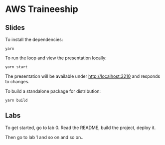 # AWS Traineeship

## Slides
To install the dependencies:

```
yarn
```

To run the loop and view the presentation locally:

```
yarn start
```

The presentation will be available under [http://localhost:3210](http://localhost:3210) and responds to changes.

To build a standalone package for distribution:

```
yarn build
```

## Labs
To get started, go to lab 0. Read the README, build the project, deploy it.

Then go to lab 1 and so on and so on..
